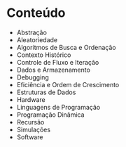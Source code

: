 # Conteúdo

- Abstração
- Aleatoriedade
- Algoritmos de Busca e Ordenação
- Contexto Histórico
- Controle de Fluxo e Iteração
- Dados e Armazenamento
- Debugging
- Eficiência e Ordem de Crescimento
- Estruturas de Dados
- Hardware
- Linguagens de Programação
- Programação Dinâmica
- Recursão
- Simulações
- Software
